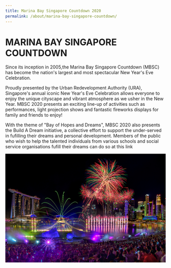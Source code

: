 ```yaml
---
title: Marina Bay Singapore Countdown 2020
permalink: /about/marina-bay-singapore-countdown/
---
```


# MARINA BAY SINGAPORE COUNTDOWN   

Since its inception in 2005,the Marina Bay Singapore Countdown (MBSC) has become the nation's largest and most spectacular New Year's Eve Celebration.
  
Proudly presented by the Urban Redevelopment Authority (URA), Singapore's annual iconic New Year's Eve Celebration allows everyone to enjoy the unique cityscape and vibrant atmosphere as we usher in the New Year. MBSC 2020 presents an exciting line-up of activities such as performances, light projection shows and fantastic fireworks displays for family and friends to enjoy!

With the theme of "Bay of Hopes and Dreams", MBSC 2020 also presents the Build A Dream initiative, a collective effort to support the under-served in fufilling their dreams and personal development. Members of the public who wish to help the talented individuals from various schools and social service organisations fufill their dreams can do so at this link

<img src="/images/HeroBannerKVF.jpg" />
